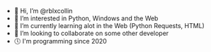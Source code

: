 - 👋 Hi, I’m @rblxcollin
- 👀 I’m interested in Python, Windows and the Web
- 🌱 I’m currently learning alot in the Web (Python Requests, HTML)
- 💞️ I’m looking to collaborate on some other developer
- 🕔 I'm programming since 2020
